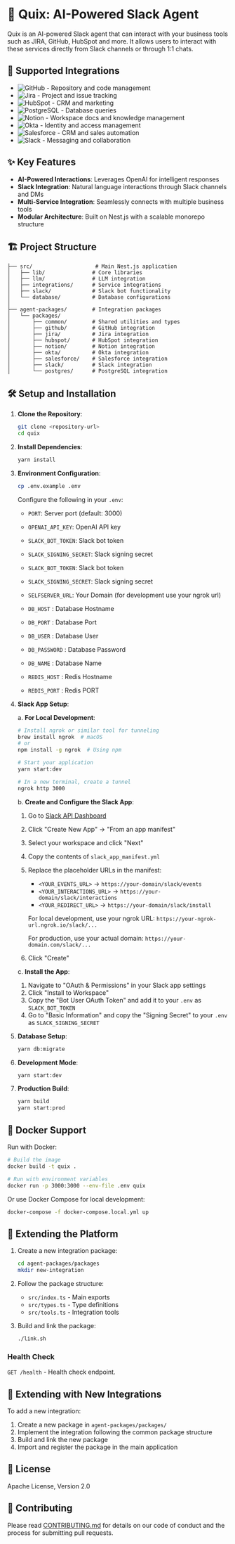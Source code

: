# 🚀 Quix: AI-Powered Slack Agent

Quix is an AI-powered Slack agent that can interact with your business tools such as JIRA, GitHub, HubSpot and more. It allows users to interact with these services directly from Slack channels or through 1:1 chats.

## 🔗 Supported Integrations

- ![GitHub](https://img.shields.io/badge/GitHub-181717?style=for-the-badge&logo=github&logoColor=white) - Repository and code management
- ![Jira](https://img.shields.io/badge/Jira-0052CC?style=for-the-badge&logo=jira&logoColor=white) - Project and issue tracking
- ![HubSpot](https://img.shields.io/badge/HubSpot-FF7A59?style=for-the-badge&logo=hubspot&logoColor=white) - CRM and marketing
- ![PostgreSQL](https://img.shields.io/badge/PostgreSQL-316192?style=for-the-badge&logo=postgresql&logoColor=white) - Database queries
- ![Notion](https://img.shields.io/badge/Notion-000000?style=for-the-badge&logo=notion&logoColor=white) - Workspace docs and knowledge management
- ![Okta](https://img.shields.io/badge/Okta-007DC1?style=for-the-badge&logo=okta&logoColor=white) - Identity and access management
- ![Salesforce](https://img.shields.io/badge/Salesforce-00A1E0?style=for-the-badge&logo=salesforce&logoColor=white) - CRM and sales automation
- ![Slack](https://img.shields.io/badge/Slack-4A154B?style=for-the-badge&logo=slack&logoColor=white) - Messaging and collaboration

## ✨ Key Features

- **AI-Powered Interactions**: Leverages OpenAI for intelligent responses
- **Slack Integration**: Natural language interactions through Slack channels and DMs
- **Multi-Service Integration**: Seamlessly connects with multiple business tools
- **Modular Architecture**: Built on Nest.js with a scalable monorepo structure

## 🏗️ Project Structure

```
├── src/                    # Main Nest.js application
│   ├── lib/               # Core libraries
│   ├── llm/               # LLM integration
│   ├── integrations/      # Service integrations
│   ├── slack/             # Slack bot functionality
│   └── database/          # Database configurations
│
├── agent-packages/        # Integration packages
│   └── packages/
│       ├── common/        # Shared utilities and types
│       ├── github/        # GitHub integration
│       ├── jira/          # Jira integration
│       ├── hubspot/       # HubSpot integration
│       ├── notion/        # Notion integration
│       ├── okta/          # Okta integration
│       ├── salesforce/    # Salesforce integration
│       ├── slack/         # Slack integration
│       └── postgres/      # PostgreSQL integration
```

## 🛠️ Setup and Installation

1. **Clone the Repository**:

   ```bash
   git clone <repository-url>
   cd quix
   ```

2. **Install Dependencies**:

   ```bash
   yarn install
   ```

3. **Environment Configuration**:

   ```bash
   cp .env.example .env
   ```

   Configure the following in your `.env`:

   - `PORT`: Server port (default: 3000)
   - `OPENAI_API_KEY`: OpenAI API key
   - `SLACK_BOT_TOKEN`: Slack bot token
   - `SLACK_SIGNING_SECRET`: Slack signing secret

   - `SLACK_BOT_TOKEN`: Slack bot token
   - `SLACK_SIGNING_SECRET`: Slack signing secret

   - `SELFSERVER_URL`: Your Domain (for development use your ngrok url)

   - `DB_HOST` : Database Hostname
   - `DB_PORT` : Database Port
   - `DB_USER` : Database User
   - `DB_PASSWORD` : Database Password
   - `DB_NAME` : Database Name

   - `REDIS_HOST` : Redis Hostname
   - `REDIS_PORT` : Redis PORT

4. **Slack App Setup**:

   a. **For Local Development**:

   ```bash
   # Install ngrok or similar tool for tunneling
   brew install ngrok  # macOS
   # or
   npm install -g ngrok  # Using npm

   # Start your application
   yarn start:dev

   # In a new terminal, create a tunnel
   ngrok http 3000
   ```

   b. **Create and Configure the Slack App**:

   1. Go to [Slack API Dashboard](https://api.slack.com/apps)
   2. Click "Create New App" → "From an app manifest"
   3. Select your workspace and click "Next"
   4. Copy the contents of `slack_app_manifest.yml`
   5. Replace the placeholder URLs in the manifest:

      - `<YOUR_EVENTS_URL>` → `https://your-domain/slack/events`
      - `<YOUR_INTERACTIONS_URL>` → `https://your-domain/slack/interactions`
      - `<YOUR_REDIRECT_URL>` → `https://your-domain/slack/install`

      For local development, use your ngrok URL: `https://your-ngrok-url.ngrok.io/slack/...`

      For production, use your actual domain: `https://your-domain.com/slack/...`

   6. Click "Create"

   c. **Install the App**:

   1. Navigate to "OAuth & Permissions" in your Slack app settings
   2. Click "Install to Workspace"
   3. Copy the "Bot User OAuth Token" and add it to your `.env` as `SLACK_BOT_TOKEN`
   4. Go to "Basic Information" and copy the "Signing Secret" to your `.env` as `SLACK_SIGNING_SECRET`

5. **Database Setup**:

   ```bash
   yarn db:migrate
   ```

6. **Development Mode**:

   ```bash
   yarn start:dev
   ```

7. **Production Build**:
   ```bash
   yarn build
   yarn start:prod
   ```

## 🐳 Docker Support

Run with Docker:

```bash
# Build the image
docker build -t quix .

# Run with environment variables
docker run -p 3000:3000 --env-file .env quix
```

Or use Docker Compose for local development:

```bash
docker-compose -f docker-compose.local.yml up
```

## 🧩 Extending the Platform

1. Create a new integration package:

   ```bash
   cd agent-packages/packages
   mkdir new-integration
   ```

2. Follow the package structure:

   - `src/index.ts` - Main exports
   - `src/types.ts` - Type definitions
   - `src/tools.ts` - Integration tools

3. Build and link the package:
   ```bash
   ./link.sh
   ```

### Health Check

`GET /health` - Health check endpoint.

## 🧩 Extending with New Integrations

To add a new integration:

1. Create a new package in `agent-packages/packages/`
2. Implement the integration following the common package structure
3. Build and link the new package
4. Import and register the package in the main application

## 📜 License

Apache License, Version 2.0

## 🤝 Contributing

Please read [CONTRIBUTING.md](CONTRIBUTING.md) for details on our code of conduct and the process for submitting pull requests.
